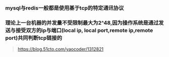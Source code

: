 ### mysql与redis一般都是使用基于tcp的特定通讯协议

### 理论上一台机器的并发量不受限制最大为2^48,因为操作系统是通过发送与接受双方的ip与端口(local ip, local port,remote ip,remote port)共同判断tcp链接的

> https://blog.51cto.com/yaocoder/1312821
